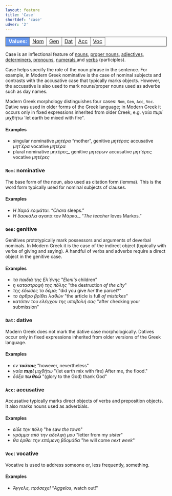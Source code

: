 ```yaml
---
layout: feature
title: 'Case'
shortdef: 'case'
udver: '2'
---
```


<table class="typeindex" border="1">
<tr>
  <td style="background-color:cornflowerblue;color:white"><strong>Values:</strong> </td>
   <td><a href="#Nom">Nom</a></td>
   <td><a href="#Gen">Gen</a></td>
   <td><a href="#Dat">Dat</a></td>
   <td><a href="#Acc">Acc</a></td>
   <td><a href="#Voc">Voc</a></td>
</tr>
</table>

Case is an inflectional feature of [nouns](el-pos/NOUN), [proper nouns](el-pos/PROPN), [adjectives](el-pos/ADJ), [determiners](el-pos/DET), [pronouns](el-pos/PRON),  [numerals ](el-pos/NUM) and [verbs](el-pos/VERB) (participles).


Case helps specify the role of the noun phrase in the sentence.
For example,  in Modern Greek nominative  is the case of nominal subjects and contrasts with the accusative case that typically marks objects. However, the accusative is also used to mark nouns/proper nouns used as adverbs such as day names.

Modern Greek morphology distinguishes four cases:
`Nom`, `Gen`,  `Acc`, `Voc`. Dative was used in older forms of the Greek language; in Modern Greek it  occurs only in fixed expressions inherited from older Creek, e.g. γαία _πυρί_ μιχθήτω 'let earth be mixed with fire". 

#### Examples

* singular nominative _μητέρα_ “mother”, genitive _μητέρας_ 
  accusative _μητ΄έρα_ vocative _μητέρα_ 
* plural nominative μητέρες_ genitive _μητέρων_ 
 accusative _μητ΄έρες_ vocative _μητέρες_ 



### <a name="Nom">`Nom`</a>: nominative

The base form of the noun, also used as citation form (lemma).
This is the word form typically used for nominal subjects of clauses.

#### Examples

* _Η Χαρά κοιμάται._ “_Chara_ sleeps.”
* _Η δασκάλα_ αγαπά τον Μάρκο._ “_The teacher_ loves Markos.”

### <a name="Gen">`Gen`</a>: genitive

Genitives prototypically mark possessors and arguments of deverbal nominals. In Modern Greek it is the case of the indirect object (typically with verbs of giving and saying). A handful of verbs and adverbs require a direct object in the genitive case.


#### Examples

* _τα παιδιά της Ελ΄ένης_ "_Eleni's_ children”
* _η καταστροφή της πόλης_ "the destruction _of the city_"
* _της έδωσες το δέμα;_  "did you give _her_ the parcel?"
* _το άρθρο βρίθει λαθών_ "the article is full _of mistakes_"
* _κατόπιν του  ελέγχου της υποβολή σας_ "after checking your submission"

### <a name="Dat">`Dat`</a>: dative

Modern Greek does not mark the dative case morphologically. Datives occur only in fixed expressions inherited from older versions of the Greek language.


#### Examples

* _εν <b>τούτοις</b>_ "however, nevertheless"
* _γαία <b>πυρί</b> μιχθήτω_  "(let earth mix with fire) After me, the flood."
* _δόξα <b>τω θεώ</b>_ "(glory to the God) thank God"


### <a name="Acc">`Acc`</a>: accusative

Accusative typically marks direct objects of verbs and preposition objects. It also marks nouns used as adverbials.

#### Examples

* _είδε την πόλη_ "he saw _the town_"
* _γράμμα από την αδελφή μου_ "letter from my _sister_"
* _θα έρθει την επόμενη βδομάδα_ "he will come _next week_"


### <a name="Voc">`Voc`</a>: vocative

Vocative is used to address
someone or, less frequently, something. 

#### Examples

* _Άγγελε, πρόσεχε!_ “_Aggelos_, watch out!"

<!-- Interlanguage links updated Po lis 14 15:34:41 CET 2022 -->
